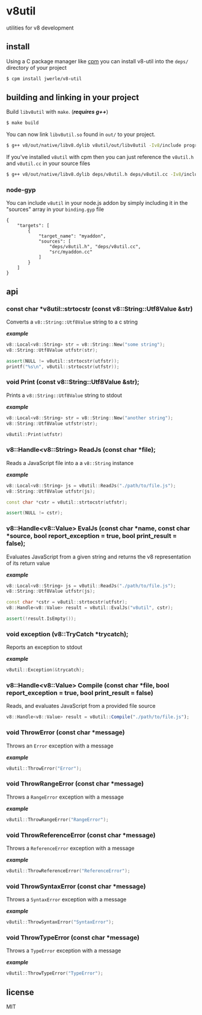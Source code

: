 v8util
=====

utilities for v8 development

## install

Using a C package manager like [cpm](https://github.com/visionmedia/cpm) you can install v8-util into the `deps/` directory of your project

```sh
$ cpm install jwerle/v8-util
```

## building and linking in your project

Build `libv8util` with `make`. (***requires g++***)

```sh
$ make build
```

You can now link `libv8util.so` found in `out/` to your project.

```sh
$ g++ v8/out/native/libv8.dylib v8util/out/libv8util -Iv8/include program.cc -o program
```

If you've installed `v8util` with cpm then you can just reference the `v8util.h` and `v8util.cc` in your source files

```sh
$ g++ v8/out/native/libv8.dylib deps/v8util.h deps/v8util.cc -Iv8/include -Ideps/v8util/include program.cc -o program
```

### node-gyp

You can include `v8util` in your node.js addon by simply including it in the "sources" array in your `binding.gyp` file

```gyp
{
	"targets": [
		{
			"target_name": "myaddon",
			"sources": [
				"deps/v8util.h", "deps/v8util.cc",
				"src/myaddon.cc"
			]
		}
	]
}
```

## api

### const char *v8util::strtocstr (const v8::String::Utf8Value &str)

Converts a `v8::String::Utf8Value` string to a c string

***example***

```c++
v8::Local<v8::String> str = v8::String::New("some string");
v8::String::Utf8Value utfstr(str);

assert(NULL != v8util::strtocstr(utfstr));
printf("%s\n", v8util::strtocstr(utfstr));
```

### void Print (const v8::String::Utf8Value &str);

Prints a `v8::String::Utf8Value` string to stdout

***example***

```c++
v8::Local<v8::String> str = v8::String::New("another string");
v8::String::Utf8Value utfstr(str);

v8util::Print(utfstr)
```

### v8::Handle\<v8::String> ReadJs (const char *file);

Reads a JavaScript file into a a `v8::String` instance

***example***

```c++
v8::Local<v8::String> js = v8util::ReadJs("./path/to/file.js");
v8::String::Utf8Value utfstr(js);

const char *cstr = v8util::strtocstr(utfstr);

assert(NULL != cstr);
```

### v8::Handle\<v8::Value> EvalJs (const char *name, const char *source, bool report_exception = true, bool print_result = false);

Evaluates JavaScript from a given string and returns the v8 representation of its return value

***example***

```c++
v8::Local<v8::String> js = v8util::ReadJs("./path/to/file.js");
v8::String::Utf8Value utfstr(js);

const char *cstr = v8util::strtocstr(utfstr);
v8::Handle<v8::Value> result = v8util::EvalJs("v8util", cstr);

assert(!result.IsEmpty());
```

### void exception (v8::TryCatch *trycatch);

Reports an exception to stdout

***example***

```c++
v8util::Exception(&trycatch);
```

### v8::Handle\<v8::Value> Compile (const char *file, bool report_exception = true, bool print_result = false)

Reads, and evaluates JavaScript from a provided file source

```js
v8::Handle<v8::Value> result = v8util::Compile("./path/to/file.js");
```


### void ThrowError (const char *message)

Throws an `Error` exception with a message

***example***

```c++
v8util::ThrowError("Error");
```

### void ThrowRangeError (const char *message)

Throws a `RangeError` exception with a message

***example***

```c++
v8util::ThrowRangeError("RangeError");
```

### void ThrowReferenceError (const char *message)

Throws a `ReferenceError` exception with a message

***example***

```c++
v8util::ThrowReferenceError("ReferenceError");
```

### void ThrowSyntaxError (const char *message)

Throws a `SyntaxError` exception with a message

***example***

```c++
v8util::ThrowSyntaxError("SyntaxError");
```

### void ThrowTypeError (const char *message)

Throws a `TypeError` exception with a message

***example***

```c++
v8util::ThrowTypeError("TypeError");
```


## license

MIT
